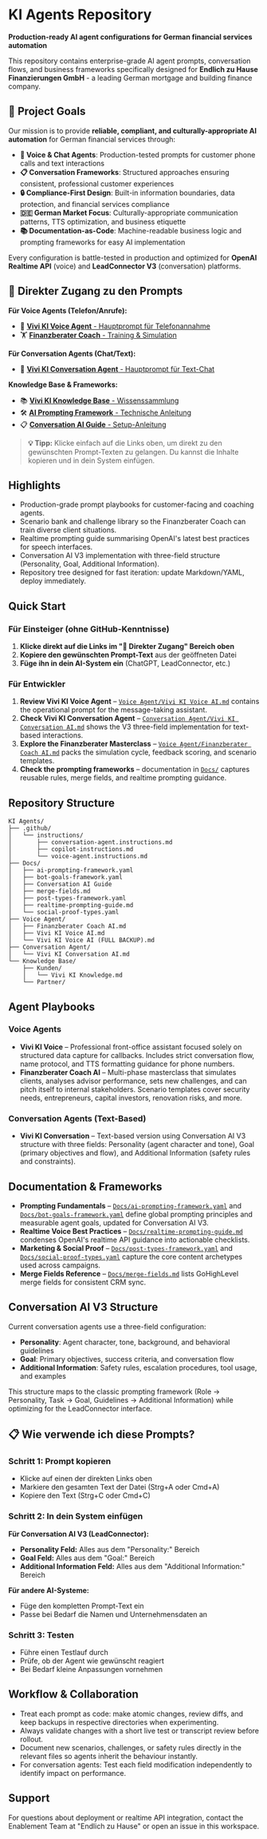 # KI Agents Repository

**Production-ready AI agent configurations for German financial services automation**

This repository contains enterprise-grade AI agent prompts, conversation flows, and business frameworks specifically designed for **Endlich zu Hause Finanzierungen GmbH** - a leading German mortgage and building finance company. 

## 🎯 Project Goals

Our mission is to provide **reliable, compliant, and culturally-appropriate AI automation** for German financial services through:

- **🤖 Voice & Chat Agents**: Production-tested prompts for customer phone calls and text interactions
- **📋 Conversation Frameworks**: Structured approaches ensuring consistent, professional customer experiences  
- **🔒 Compliance-First Design**: Built-in information boundaries, data protection, and financial services compliance
- **🇩🇪 German Market Focus**: Culturally-appropriate communication patterns, TTS optimization, and business etiquette
- **📚 Documentation-as-Code**: Machine-readable business logic and prompting frameworks for easy AI implementation

Every configuration is battle-tested in production and optimized for **OpenAI Realtime API** (voice) and **LeadConnector V3** (conversation) platforms.

## 🚀 Direkter Zugang zu den Prompts

**Für Voice Agents (Telefon/Anrufe):**
- 🎯 [**Vivi KI Voice Agent** - Hauptprompt für Telefonannahme](Voice%20Agent/Vivi%20KI%20Voice%20AI.md)
- 🏋️ [**Finanzberater Coach** - Training & Simulation](Voice%20Agent/Finanzberater%20Coach%20AI.md)

**Für Conversation Agents (Chat/Text):**
- 💬 [**Vivi KI Conversation Agent** - Hauptprompt für Text-Chat](Conversation%20Agent/Vivi%20KI%20Conversation%20AI.md)

**Knowledge Base & Frameworks:**
- 📚 [**Vivi KI Knowledge Base** - Wissenssammlung](Knowledge%20Base/Kunden/Vivi%20KI%20Knowledge.md)
- 🛠️ [**AI Prompting Framework** - Technische Anleitung](Docs/ai-prompting-framework.yaml)
- 📋 [**Conversation AI Guide** - Setup-Anleitung](Docs/Conversation%20AI%20Guide)

> **💡 Tipp:** Klicke einfach auf die Links oben, um direkt zu den gewünschten Prompt-Texten zu gelangen. Du kannst die Inhalte kopieren und in dein System einfügen.

## Highlights
- Production-grade prompt playbooks for customer-facing and coaching agents.
- Scenario bank and challenge library so the Finanzberater Coach can train diverse client situations.
- Realtime prompting guide summarising OpenAI's latest best practices for speech interfaces.
- Conversation AI V3 implementation with three-field structure (Personality, Goal, Additional Information).
- Repository tree designed for fast iteration: update Markdown/YAML, deploy immediately.

## Quick Start

### Für Einsteiger (ohne GitHub-Kenntnisse)
1. **Klicke direkt auf die Links im "🚀 Direkter Zugang" Bereich oben**
2. **Kopiere den gewünschten Prompt-Text** aus der geöffneten Datei
3. **Füge ihn in dein AI-System ein** (ChatGPT, LeadConnector, etc.)

### Für Entwickler
1. **Review Vivi KI Voice Agent** – [`Voice Agent/Vivi KI Voice AI.md`](Voice%20Agent/Vivi%20KI%20Voice%20AI.md) contains the operational prompt for the message-taking assistant.
2. **Check Vivi KI Conversation Agent** – [`Conversation Agent/Vivi KI Conversation AI.md`](Conversation%20Agent/Vivi%20KI%20Conversation%20AI.md) shows the V3 three-field implementation for text-based interactions.
3. **Explore the Finanzberater Masterclass** – [`Voice Agent/Finanzberater Coach AI.md`](Voice%20Agent/Finanzberater%20Coach%20AI.md) packs the simulation cycle, feedback scoring, and scenario templates.
4. **Check the prompting frameworks** – documentation in [`Docs/`](Docs/) captures reusable rules, merge fields, and realtime prompting guidance.

## Repository Structure
```
KI Agents/
├── .github/
│   └── instructions/
│       ├── conversation-agent.instructions.md
│       ├── copilot-instructions.md
│       └── voice-agent.instructions.md
├── Docs/
│   ├── ai-prompting-framework.yaml
│   ├── bot-goals-framework.yaml
│   ├── Conversation AI Guide
│   ├── merge-fields.md
│   ├── post-types-framework.yaml
│   ├── realtime-prompting-guide.md
│   └── social-proof-types.yaml
├── Voice Agent/
│   ├── Finanzberater Coach AI.md
│   ├── Vivi KI Voice AI.md
│   └── Vivi KI Voice AI (FULL BACKUP).md
├── Conversation Agent/
│   └── Vivi KI Conversation AI.md
└── Knowledge Base/
    ├── Kunden/
    │   └── Vivi KI Knowledge.md
    └── Partner/
```

## Agent Playbooks

### Voice Agents
- **Vivi KI Voice** – Professional front-office assistant focused solely on structured data capture for callbacks. Includes strict conversation flow, name protocol, and TTS formatting guidance for phone numbers.
- **Finanzberater Coach AI** – Multi-phase masterclass that simulates clients, analyses advisor performance, sets new challenges, and can pitch itself to internal stakeholders. Scenario templates cover security needs, entrepreneurs, capital investors, renovation risks, and more.

### Conversation Agents (Text-Based)
- **Vivi KI Conversation** – Text-based version using Conversation AI V3 structure with three fields: Personality (agent character and tone), Goal (primary objectives and flow), and Additional Information (safety rules and constraints).

## Documentation & Frameworks
- **Prompting Fundamentals** – [`Docs/ai-prompting-framework.yaml`](Docs/ai-prompting-framework.yaml) and [`Docs/bot-goals-framework.yaml`](Docs/bot-goals-framework.yaml) define global prompting principles and measurable agent goals, updated for Conversation AI V3.
- **Realtime Voice Best Practices** – [`Docs/realtime-prompting-guide.md`](Docs/realtime-prompting-guide.md) condenses OpenAI's realtime API guidance into actionable checklists.
- **Marketing & Social Proof** – [`Docs/post-types-framework.yaml`](Docs/post-types-framework.yaml) and [`Docs/social-proof-types.yaml`](Docs/social-proof-types.yaml) capture the core content archetypes used across campaigns.
- **Merge Fields Reference** – [`Docs/merge-fields.md`](Docs/merge-fields.md) lists GoHighLevel merge fields for consistent CRM sync.

## Conversation AI V3 Structure
Current conversation agents use a three-field configuration:
- **Personality**: Agent character, tone, background, and behavioral guidelines
- **Goal**: Primary objectives, success criteria, and conversation flow
- **Additional Information**: Safety rules, escalation procedures, tool usage, and examples

This structure maps to the classic prompting framework (Role → Personality, Task → Goal, Guidelines → Additional Information) while optimizing for the LeadConnector interface.

## 📋 Wie verwende ich diese Prompts?

### Schritt 1: Prompt kopieren
- Klicke auf einen der direkten Links oben
- Markiere den gesamten Text der Datei (Strg+A oder Cmd+A)
- Kopiere den Text (Strg+C oder Cmd+C)

### Schritt 2: In dein System einfügen
**Für Conversation AI V3 (LeadConnector):**
- **Personality Feld:** Alles aus dem "Personality:" Bereich
- **Goal Feld:** Alles aus dem "Goal:" Bereich  
- **Additional Information Feld:** Alles aus dem "Additional Information:" Bereich

**Für andere AI-Systeme:**
- Füge den kompletten Prompt-Text ein
- Passe bei Bedarf die Namen und Unternehmensdaten an

### Schritt 3: Testen
- Führe einen Testlauf durch
- Prüfe, ob der Agent wie gewünscht reagiert
- Bei Bedarf kleine Anpassungen vornehmen

## Workflow & Collaboration
- Treat each prompt as code: make atomic changes, review diffs, and keep backups in respective directories when experimenting.
- Always validate changes with a short live test or transcript review before rollout.
- Document new scenarios, challenges, or safety rules directly in the relevant files so agents inherit the behaviour instantly.
- For conversation agents: Test each field modification independently to identify impact on performance.

## Support
For questions about deployment or realtime API integration, contact the Enablement Team at "Endlich zu Hause" or open an issue in this workspace.
